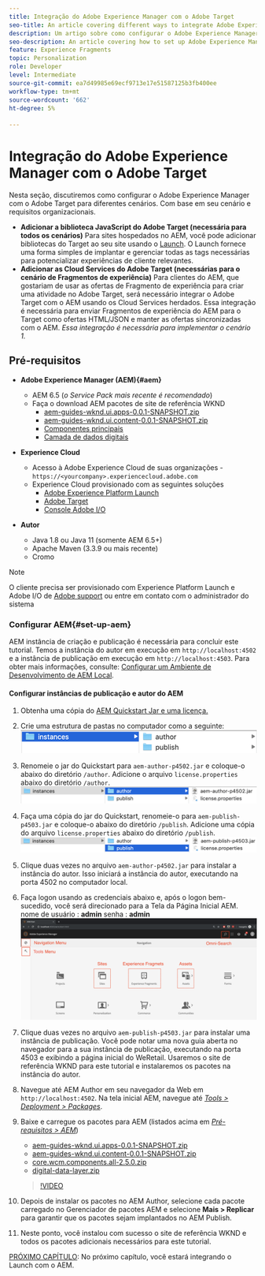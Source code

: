 ```yaml
---
title: Integração do Adobe Experience Manager com o Adobe Target
seo-title: An article covering different ways to integrate Adobe Experience Manager(AEM) with Adobe Target for delivering personalized content.
description: Um artigo sobre como configurar o Adobe Experience Manager com o Adobe Target para diferentes cenários.
seo-description: An article covering how to set up Adobe Experience Manager with Adobe Target for different scenarios.
feature: Experience Fragments
topic: Personalization
role: Developer
level: Intermediate
source-git-commit: ea7d49985e69ecf9713e17e51587125b3fb400ee
workflow-type: tm+mt
source-wordcount: '662'
ht-degree: 5%

---
```



# Integração do Adobe Experience Manager com o Adobe Target

Nesta seção, discutiremos como configurar o Adobe Experience Manager com o Adobe Target para diferentes cenários. Com base em seu cenário e requisitos organizacionais.

* **Adicionar a biblioteca JavaScript do Adobe Target (necessária para todos os cenários)**
Para sites hospedados no AEM, você pode adicionar bibliotecas do Target ao seu site usando o  [Launch](https://experienceleague.adobe.com/docs/experience-platform/tags/home.html). O Launch fornece uma forma simples de implantar e gerenciar todas as tags necessárias para potencializar experiências de cliente relevantes.
* **Adicionar as Cloud Services do Adobe Target (necessárias para o cenário de Fragmentos de experiência)**
Para clientes do AEM, que gostariam de usar as ofertas de Fragmento de experiência para criar uma atividade no Adobe Target, será necessário integrar o Adobe Target com o AEM usando os Cloud Services herdados. Essa integração é necessária para enviar Fragmentos de experiência do AEM para o Target como ofertas HTML/JSON e manter as ofertas sincronizadas com o AEM. 
*Essa integração é necessária para implementar o cenário 1.*

## Pré-requisitos

* **Adobe Experience Manager (AEM){#aem}**
   * AEM 6.5 (*o Service Pack mais recente é recomendado*)
   * Faça o download AEM pacotes de site de referência WKND
      * [aem-guides-wknd.ui.apps-0.0.1-SNAPSHOT.zip](https://github.com/adobe/aem-guides-wknd/releases/download/archetype-18.1/aem-guides-wknd.ui.apps-0.0.1-SNAPSHOT.zip)
      * [aem-guides-wknd.ui.content-0.0.1-SNAPSHOT.zip](https://github.com/adobe/aem-guides-wknd/releases/download/archetype-18.1/aem-guides-wknd.ui.content-0.0.1-SNAPSHOT.zip)
      * [Componentes principais](https://github.com/adobe/aem-core-wcm-components/releases/download/core.wcm.components.reactor-2.5.0/core.wcm.components.all-2.5.0.zip)
      * [Camada de dados digitais](assets/implementation/digital-data-layer.zip)

* **Experience Cloud**
   * Acesso à Adobe Experience Cloud de suas organizações - `https://<yourcompany>.experiencecloud.adobe.com`
   * Experience Cloud provisionado com as seguintes soluções
      * [Adobe Experience Platform Launch](https://experiencecloud.adobe.com)
      * [Adobe Target](https://experiencecloud.adobe.com)
      * [Console Adobe I/O](https://console.adobe.io)

* **Autor**
   * Java 1.8 ou Java 11 (somente AEM 6.5+)
   * Apache Maven (3.3.9 ou mais recente)
   * Cromo

>[!NOTE]
>
> O cliente precisa ser provisionado com Experience Platform Launch e Adobe I/O de [Adobe support](https://helpx.adobe.com/br/contact/enterprise-support.ec.html) ou entre em contato com o administrador do sistema

### Configurar AEM{#set-up-aem}

AEM instância de criação e publicação é necessária para concluir este tutorial. Temos a instância do autor em execução em `http://localhost:4502` e a instância de publicação em execução em `http://localhost:4503`. Para obter mais informações, consulte: [Configurar um Ambiente de Desenvolvimento de AEM Local](https://helpx.adobe.com/experience-manager/kt/platform-repository/using/local-aem-dev-environment-article-setup.html).

#### Configurar instâncias de publicação e autor do AEM

1. Obtenha uma cópia do [AEM Quickstart Jar e uma licença.](https://helpx.adobe.com/experience-manager/6-5/sites/deploying/using/deploy.html#GettingtheSoftware)
2. Crie uma estrutura de pastas no computador como a seguinte:
   ![Estrutura da pasta](assets/implementation/aem-setup-1.png)
3. Renomeie o jar do Quickstart para `aem-author-p4502.jar` e coloque-o abaixo do diretório `/author`. Adicione o arquivo `license.properties` abaixo do diretório `/author`.
   ![Instância de autor do AEM](assets/implementation/aem-setup-author.png)
4. Faça uma cópia do jar do Quickstart, renomeie-o para `aem-publish-p4503.jar` e coloque-o abaixo do diretório `/publish`. Adicione uma cópia do arquivo `license.properties` abaixo do diretório `/publish`.
   ![Instância de publicação do AEM](assets/implementation/aem-setup-publish.png)
5. Clique duas vezes no arquivo `aem-author-p4502.jar` para instalar a instância do autor. Isso iniciará a instância do autor, executando na porta 4502 no computador local.
6. Faça logon usando as credenciais abaixo e, após o logon bem-sucedido, você será direcionado para a Tela da Página Inicial AEM.
nome de usuário : **admin**
senha : **admin**
   ![Instância de publicação do AEM](assets/implementation/aem-author-home-page.png)
7. Clique duas vezes no arquivo `aem-publish-p4503.jar` para instalar uma instância de publicação. Você pode notar uma nova guia aberta no navegador para a sua instância de publicação, executando na porta 4503 e exibindo a página inicial do WeRetail. Usaremos o site de referência WKND para este tutorial e instalaremos os pacotes na instância do autor.
8. Navegue até AEM Author em seu navegador da Web em `http://localhost:4502`. Na tela inicial AEM, navegue até *[Tools > Deployment > Packages](http://localhost:4502/crx/packmgr/index.jsp)*.
9. Baixe e carregue os pacotes para AEM (listados acima em *[Pré-requisitos > AEM](#aem)*)
   * [aem-guides-wknd.ui.apps-0.0.1-SNAPSHOT.zip](https://github.com/adobe/aem-guides-wknd/releases/download/archetype-18.1/aem-guides-wknd.ui.apps-0.0.1-SNAPSHOT.zip)
   * [aem-guides-wknd.ui.content-0.0.1-SNAPSHOT.zip](https://github.com/adobe/aem-guides-wknd/releases/download/archetype-18.1/aem-guides-wknd.ui.content-0.0.1-SNAPSHOT.zip)
   * [core.wcm.components.all-2.5.0.zip](https://github.com/adobe/aem-core-wcm-components/releases/download/core.wcm.components.reactor-2.5.0/core.wcm.components.all-2.5.0.zip)
   * [digital-data-layer.zip](assets/implementation/digital-data-layer.zip)

   >[!VIDEO](https://video.tv.adobe.com/v/28377?quality=12&learn=on)
10. Depois de instalar os pacotes no AEM Author, selecione cada pacote carregado no Gerenciador de pacotes AEM e selecione **Mais > Replicar** para garantir que os pacotes sejam implantados no AEM Publish.
11. Neste ponto, você instalou com sucesso o site de referência WKND e todos os pacotes adicionais necessários para este tutorial.

[PRÓXIMO CAPÍTULO](./using-launch-adobe-io.md): No próximo capítulo, você estará integrando o Launch com o AEM.
